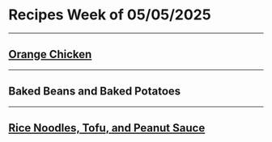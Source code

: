 # Recipes Week of 05/05/2025

---

## [Orange Chicken](https://www.budgetbytes.com/wprm_print/easy-orange-chicken-2)

---

## Baked Beans and Baked Potatoes

---

## [Rice Noodles, Tofu, and Peanut Sauce](https://kalejunkie.com/quick-easy-rice-noodles-with-spicy-peanut-sauce/)